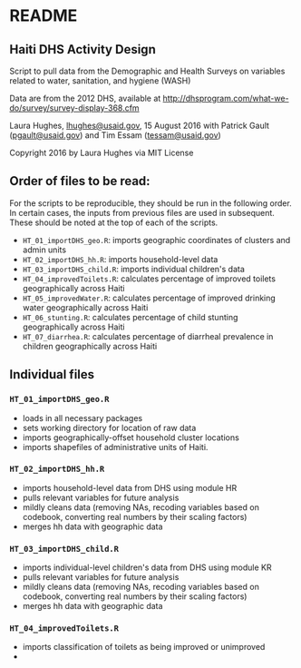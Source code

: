 # README

## Haiti DHS Activity Design
Script to pull data from the Demographic and Health Surveys on variables related to water, sanitation, and hygiene (WASH)

Data are from the 2012 DHS, available at http://dhsprogram.com/what-we-do/survey/survey-display-368.cfm

Laura Hughes, lhughes@usaid.gov, 15 August 2016
with Patrick Gault (pgault@usaid.gov) and Tim Essam (tessam@usaid.gov)


Copyright 2016 by Laura Hughes via MIT License

## Order of files to be read:
For the scripts to be reproducible, they should be run in the following order. In certain cases, the inputs from previous files
are used in subsequent.  These should be noted at the top of each of the scripts.
* `HT_01_importDHS_geo.R`: imports geographic coordinates of clusters and admin units
* `HT_02_importDHS_hh.R`: imports household-level data
* `HT_03_importDHS_child.R`: imports individual children's data
* `HT_04_improvedToilets.R`: calculates percentage of improved toilets geographically across Haiti
* `HT_05_improvedWater.R`: calculates percentage of improved drinking water geographically across Haiti
* `HT_06_stunting.R`: calculates percentage of child stunting geographically across Haiti
* `HT_07_diarrhea.R`: calculates percentage of diarrheal prevalence in children geographically across Haiti

## Individual files
### `HT_01_importDHS_geo.R`
* loads in all necessary packages
* sets working directory for location of raw data
* imports geographically-offset household cluster locations
* imports shapefiles of administrative units of Haiti.


### `HT_02_importDHS_hh.R`
* imports household-level data from DHS using module HR
* pulls relevant variables for future analysis
* mildly cleans data (removing NAs, recoding variables based on codebook, converting real numbers by their scaling factors)
* merges hh data with geographic data

### `HT_03_importDHS_child.R`
* imports individual-level children's data from DHS using module KR
* pulls relevant variables for future analysis
* mildly cleans data (removing NAs, recoding variables based on codebook, converting real numbers by their scaling factors)
* merges hh data with geographic data

### `HT_04_improvedToilets.R`
* imports classification of toilets as being improved or unimproved
* 
